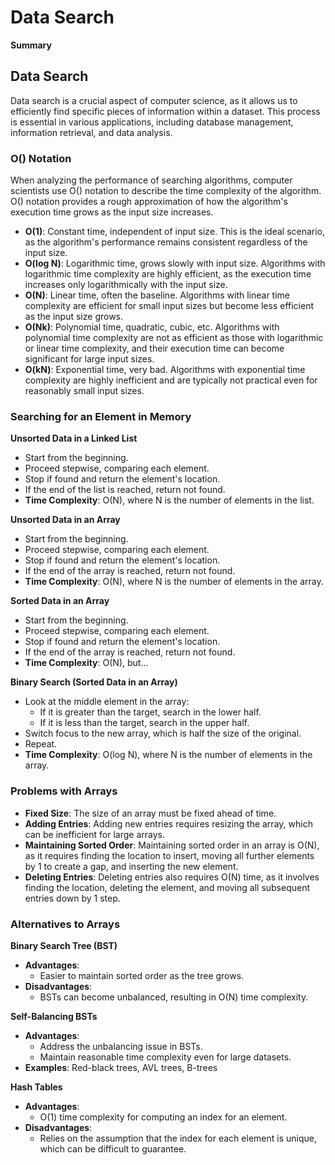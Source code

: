 # Data Search

**Summary**

## Data Search

Data search is a crucial aspect of computer science, as it allows us to efficiently find specific pieces of information within a dataset. This process is essential in various applications, including database management, information retrieval, and data analysis.

### O() Notation

When analyzing the performance of searching algorithms, computer scientists use O() notation to describe the time complexity of the algorithm. O() notation provides a rough approximation of how the algorithm's execution time grows as the input size increases.

- **O(1)**: Constant time, independent of input size. This is the ideal scenario, as the algorithm's performance remains consistent regardless of the input size.
- **O(log N)**: Logarithmic time, grows slowly with input size. Algorithms with logarithmic time complexity are highly efficient, as the execution time increases only logarithmically with the input size.
- **O(N)**: Linear time, often the baseline. Algorithms with linear time complexity are efficient for small input sizes but become less efficient as the input size grows.
- **O(Nk)**: Polynomial time, quadratic, cubic, etc. Algorithms with polynomial time complexity are not as efficient as those with logarithmic or linear time complexity, and their execution time can become significant for large input sizes.
- **O(kN)**: Exponential time, very bad. Algorithms with exponential time complexity are highly inefficient and are typically not practical even for reasonably small input sizes.

### Searching for an Element in Memory

**Unsorted Data in a Linked List**

- Start from the beginning.
- Proceed stepwise, comparing each element.
- Stop if found and return the element's location.
- If the end of the list is reached, return not found.
- **Time Complexity**: O(N), where N is the number of elements in the list.

**Unsorted Data in an Array**

- Start from the beginning.
- Proceed stepwise, comparing each element.
- Stop if found and return the element's location.
- If the end of the array is reached, return not found.
- **Time Complexity**: O(N), where N is the number of elements in the array.

**Sorted Data in an Array**

- Start from the beginning.
- Proceed stepwise, comparing each element.
- Stop if found and return the element's location.
- If the end of the array is reached, return not found.
- **Time Complexity**: O(N), but...

**Binary Search (Sorted Data in an Array)**

- Look at the middle element in the array:
  - If it is greater than the target, search in the lower half.
  - If it is less than the target, search in the upper half.
- Switch focus to the new array, which is half the size of the original.
- Repeat.
- **Time Complexity**: O(log N), where N is the number of elements in the array.

### Problems with Arrays

- **Fixed Size**: The size of an array must be fixed ahead of time.
- **Adding Entries**: Adding new entries requires resizing the array, which can be inefficient for large arrays.
- **Maintaining Sorted Order**: Maintaining sorted order in an array is O(N), as it requires finding the location to insert, moving all further elements by 1 to create a gap, and inserting the new element.
- **Deleting Entries**: Deleting entries also requires O(N) time, as it involves finding the location, deleting the element, and moving all subsequent entries down by 1 step.

### Alternatives to Arrays

**Binary Search Tree (BST)**

- **Advantages**:
  - Easier to maintain sorted order as the tree grows.
- **Disadvantages**:
  - BSTs can become unbalanced, resulting in O(N) time complexity.

**Self-Balancing BSTs**

- **Advantages**:
  - Address the unbalancing issue in BSTs.
  - Maintain reasonable time complexity even for large datasets.
- **Examples**: Red-black trees, AVL trees, B-trees

**Hash Tables**

- **Advantages**:
  - O(1) time complexity for computing an index for an element.
- **Disadvantages**:
  - Relies on the assumption that the index for each element is unique, which can be difficult to guarantee.
